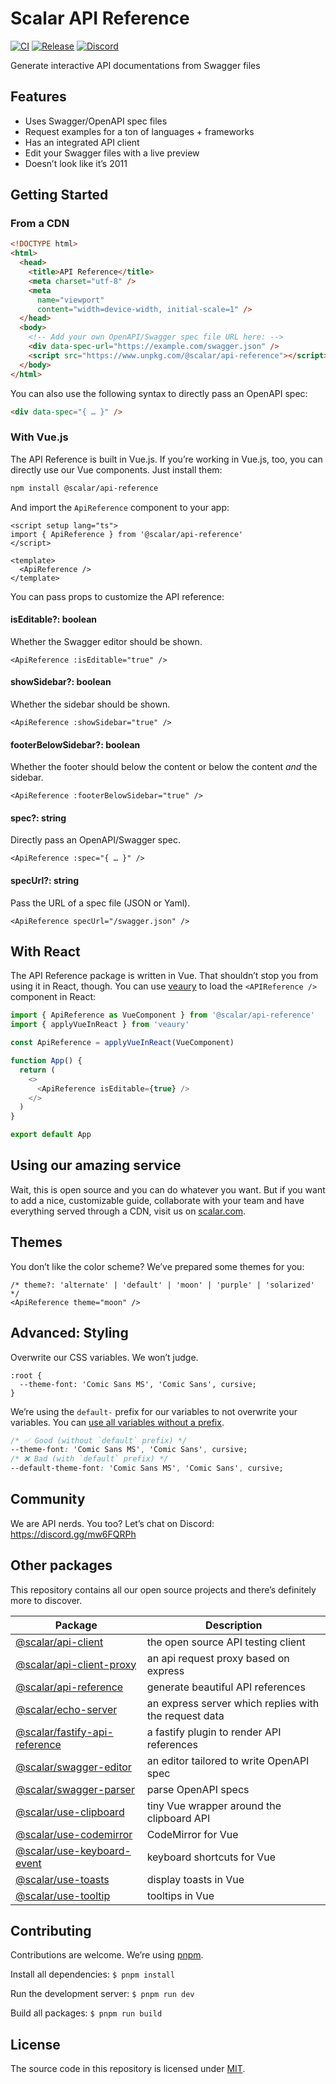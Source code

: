 # Scalar API Reference

[![CI](https://github.com/a-numbered-company/api-reference/actions/workflows/ci.yml/badge.svg)](https://github.com/a-numbered-company/api-reference/actions/workflows/ci.yml)
[![Release](https://github.com/a-numbered-company/api-reference/actions/workflows/release.yml/badge.svg)](https://github.com/a-numbered-company/api-reference/actions/workflows/release.yml)
[![Discord](https://img.shields.io/discord/1135330207960678410?style=flat&color=5865F2)](https://discord.gg/mw6FQRPh)

Generate interactive API documentations from Swagger files

## Features

- Uses Swagger/OpenAPI spec files
- Request examples for a ton of languages + frameworks
- Has an integrated API client
- Edit your Swagger files with a live preview
- Doesn’t look like it’s 2011

## Getting Started

### From a CDN

```html
<!DOCTYPE html>
<html>
  <head>
    <title>API Reference</title>
    <meta charset="utf-8" />
    <meta
      name="viewport"
      content="width=device-width, initial-scale=1" />
  </head>
  <body>
    <!-- Add your own OpenAPI/Swagger spec file URL here: -->
    <div data-spec-url="https://example.com/swagger.json" />
    <script src="https://www.unpkg.com/@scalar/api-reference"></script>
  </body>
</html>
```

You can also use the following syntax to directly pass an OpenAPI spec:

```html
<div data-spec="{ … }" />
```

### With Vue.js

The API Reference is built in Vue.js. If you’re working in Vue.js, too, you can directly use our Vue components. Just install them:

```bash
npm install @scalar/api-reference
```

And import the `ApiReference` component to your app:

```vue
<script setup lang="ts">
import { ApiReference } from '@scalar/api-reference'
</script>

<template>
  <ApiReference />
</template>
```

You can pass props to customize the API reference:

#### isEditable?: boolean

Whether the Swagger editor should be shown.

```vue
<ApiReference :isEditable="true" />
```

#### showSidebar?: boolean

Whether the sidebar should be shown.

```vue
<ApiReference :showSidebar="true" />
```

#### footerBelowSidebar?: boolean

Whether the footer should below the content or below the content _and_ the sidebar.

```vue
<ApiReference :footerBelowSidebar="true" />
```

#### spec?: string

Directly pass an OpenAPI/Swagger spec.

```vue
<ApiReference :spec="{ … }" />
```

#### specUrl?: string

Pass the URL of a spec file (JSON or Yaml).

```vue
<ApiReference specUrl="/swagger.json" />
```

## With React

The API Reference package is written in Vue. That shouldn’t stop you from using it in React, though. You can use [veaury](https://github.com/devilwjp/veaury) to load the `<APIReference />` component in React:

```ts
import { ApiReference as VueComponent } from '@scalar/api-reference'
import { applyVueInReact } from 'veaury'

const ApiReference = applyVueInReact(VueComponent)

function App() {
  return (
    <>
      <ApiReference isEditable={true} />
    </>
  )
}

export default App
```

## Using our amazing service

Wait, this is open source and you can do whatever you want. But if you want to add a nice, customizable guide, collaborate with your team and have everything served through a CDN, visit us on [scalar.com](https://scalar.com).

## Themes

You don’t like the color scheme? We’ve prepared some themes for you:

```vue
/* theme?: 'alternate' | 'default' | 'moon' | 'purple' | 'solarized' */
<ApiReference theme="moon" />
```

## Advanced: Styling

Overwrite our CSS variables. We won’t judge.

```
:root {
  --theme-font: 'Comic Sans MS', 'Comic Sans', cursive;
}
```

We’re using the `default-` prefix for our variables to not overwrite your variables. You can [use all variables without a prefix](https://github.com/scalar/api-reference/blob/main/packages/default-theme/src/theme.css).

```css
/* ✅ Good (without `default` prefix) */
--theme-font: 'Comic Sans MS', 'Comic Sans', cursive;
/* ❌ Bad (with `default` prefix) */
--default-theme-font: 'Comic Sans MS', 'Comic Sans', cursive;
```

## Community

We are API nerds. You too? Let’s chat on Discord: https://discord.gg/mw6FQRPh

## Other packages

This repository contains all our open source projects and there’s definitely more to discover.

| Package                                                                                                    | Description                                           |
| ---------------------------------------------------------------------------------------------------------- | ----------------------------------------------------- |
| [@scalar/api-client](https://github.com/scalar/scalar/tree/main/packages/api-client)                       | the open source API testing client                    |
| [@scalar/api-client-proxy](https://github.com/scalar/scalar/tree/main/packages/api-client-proxy)           | an api request proxy based on express                 |
| [@scalar/api-reference](https://github.com/scalar/scalar/tree/main/packages/api-reference)                 | generate beautiful API references                     |
| [@scalar/echo-server](https://github.com/scalar/scalar/tree/main/packages/echo-server)                     | an express server which replies with the request data |
| [@scalar/fastify-api-reference](https://github.com/scalar/scalar/tree/main/packages/fastify-api-reference) | a fastify plugin to render API references             |
| [@scalar/swagger-editor](https://github.com/scalar/scalar/tree/main/packages/swagger-editor)               | an editor tailored to write OpenAPI spec              |
| [@scalar/swagger-parser](https://github.com/scalar/scalar/tree/main/packages/swagger-parser)               | parse OpenAPI specs                                   |
| [@scalar/use-clipboard](https://github.com/scalar/scalar/tree/main/packages/use-clipboard)                 | tiny Vue wrapper around the clipboard API             |
| [@scalar/use-codemirror](https://github.com/scalar/scalar/tree/main/packages/use-codemirror)               | CodeMirror for Vue                                    |
| [@scalar/use-keyboard-event](https://github.com/scalar/scalar/tree/main/packages/use-keyboard-event)       | keyboard shortcuts for Vue                            |
| [@scalar/use-toasts](https://github.com/scalar/scalar/tree/main/packages/use-toasts)                       | display toasts in Vue                                 |
| [@scalar/use-tooltip](https://github.com/scalar/scalar/tree/main/packages/use-tooltip)                     | tooltips in Vue                                       |

## Contributing

Contributions are welcome. We’re using [pnpm](https://pnpm.io/).

Install all dependencies:
`$ pnpm install`

Run the development server:
`$ pnpm run dev`

Build all packages:
`$ pnpm run build`

## License

The source code in this repository is licensed under [MIT](https://github.com/scalar/api-reference/blob/main/LICENSE).
